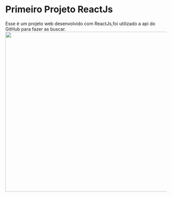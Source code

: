 
<h1>Primeiro Projeto ReactJs</h1>

Esse é um projeto web desenvolvido com ReactJs,foi utilizado a api do GitHub para fazer as buscar.
<img src="https://user-images.githubusercontent.com/32397288/103289990-40d5b900-49c7-11eb-87e7-bef0dcdf1550.png" width="800" height="500">
